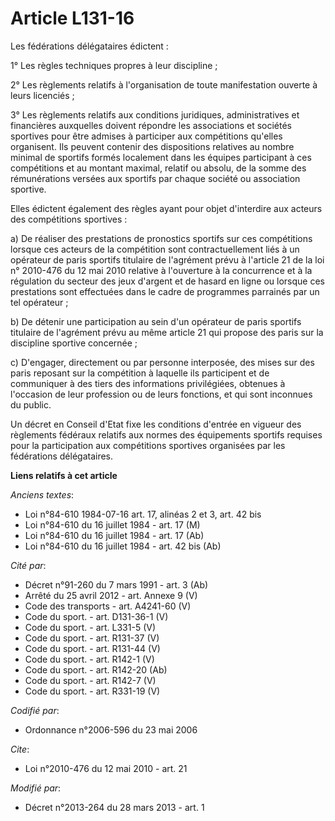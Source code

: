 # Article L131-16

Les fédérations délégataires édictent : 

1° Les règles techniques propres à leur discipline ; 

2° Les règlements relatifs à l'organisation de toute manifestation ouverte à leurs licenciés ; 

3° Les règlements relatifs aux conditions juridiques, administratives et financières auxquelles doivent répondre les
associations et sociétés sportives pour être admises à participer aux compétitions qu'elles organisent. Ils peuvent contenir
des dispositions relatives au nombre minimal de sportifs formés localement dans les équipes participant à ces compétitions et
au montant maximal, relatif ou absolu, de la somme des rémunérations versées aux sportifs par chaque société ou association
sportive. 

Elles édictent également des règles ayant pour objet d'interdire aux acteurs des compétitions sportives : 

a) De réaliser des prestations de pronostics sportifs sur ces compétitions lorsque ces acteurs de la compétition sont
contractuellement liés à un opérateur de paris sportifs titulaire de l'agrément prévu à l'article 21 de la loi n° 2010-476 du
12 mai 2010 relative à l'ouverture à la concurrence et à la régulation du secteur des jeux d'argent et de hasard en ligne ou
lorsque ces prestations sont effectuées dans le cadre de programmes parrainés par un tel opérateur ; 

b) De détenir une participation au sein d'un opérateur de paris sportifs titulaire de l'agrément prévu au même article 21 qui
propose des paris sur la discipline sportive concernée ; 

c) D'engager, directement ou par personne interposée, des mises sur des paris reposant sur la compétition à laquelle ils
participent et de communiquer à des tiers des informations privilégiées, obtenues à l'occasion de leur profession ou de leurs
fonctions, et qui sont inconnues du public. 

Un décret en Conseil d'Etat fixe les conditions d'entrée en vigueur des règlements fédéraux relatifs aux normes des
équipements sportifs requises pour la participation aux compétitions sportives organisées par les fédérations délégataires.

**Liens relatifs à cet article**

_Anciens textes_:

  - Loi n°84-610 1984-07-16 art. 17, alinéas 2 et 3, art. 42 bis
  - Loi n°84-610 du 16 juillet 1984 - art. 17 (M)
  - Loi n°84-610 du 16 juillet 1984 - art. 17 (Ab)
  - Loi n°84-610 du 16 juillet 1984 - art. 42 bis (Ab)

_Cité par_:

  - Décret n°91-260 du 7 mars 1991 - art. 3 (Ab)
  - Arrêté du 25 avril 2012 - art. Annexe 9 (V)
  - Code des transports - art. A4241-60 (V)
  - Code du sport. - art. D131-36-1 (V)
  - Code du sport. - art. L331-5 (V)
  - Code du sport. - art. R131-37 (V)
  - Code du sport. - art. R131-44 (V)
  - Code du sport. - art. R142-1 (V)
  - Code du sport. - art. R142-20 (Ab)
  - Code du sport. - art. R142-7 (V)
  - Code du sport. - art. R331-19 (V)

_Codifié par_:

  - Ordonnance n°2006-596 du 23 mai 2006

_Cite_:

  - Loi n°2010-476 du 12 mai 2010 - art. 21

_Modifié par_:

  - Décret n°2013-264 du 28 mars 2013 - art. 1
